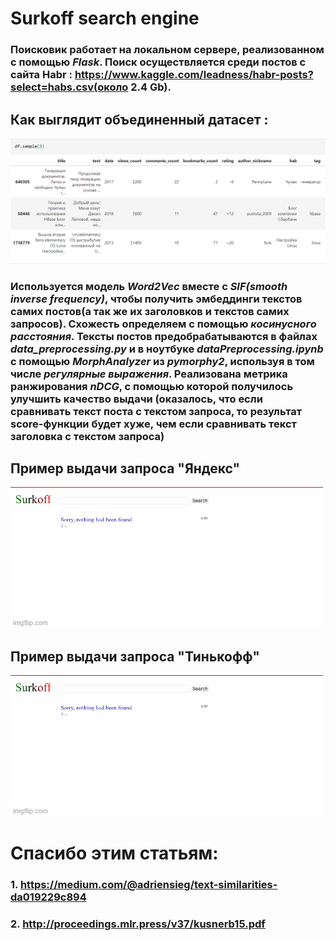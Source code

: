 # Surkoff search engine

### Поисковик работает на локальном сервере, реализованном с помощью *Flask*. Поиск осуществляется среди постов с сайта Habr : https://www.kaggle.com/leadness/habr-posts?select=habs.csv(около 2.4 Gb).

## Как выглядит объединенный датасет :
![alt text](https://github.com/surkovvv/TinkoffML_Fall2021/blob/main/search%20engine/dataframe.png)

### Используется модель *Word2Vec* вместе с *SIF(smooth inverse frequency)*, чтобы получить эмбеддинги текстов самих постов(а так же их заголовков и текстов самих запросов). Схожесть определяем с помощью *косинусного расстояния*. Тексты постов предобрабатываются в файлах _data_preprocessing.py_ и в ноутбуке _dataPreprocessing.ipynb_ с помощью *MorphAnalyzer* из *pymorphy2*, используя в том числе *регулярные выражения*. Реализована метрика ранжирования *nDCG*, с помощью которой получилось улучшить качество выдачи (оказалось, что если сравнивать текст поста с текстом запроса, то результат score-функции будет хуже, чем если сравнивать текст заголовка с текстом запроса)


## Пример выдачи запроса "Яндекс"
![alt text](https://github.com/surkovvv/TinkoffML_Fall2021/blob/main/search%20engine/yandex.gif)


## Пример выдачи запроса "Тинькофф"
![alt text](https://github.com/surkovvv/TinkoffML_Fall2021/blob/main/search%20engine/tinkoff.gif)


# Спасибо этим статьям:
### 1. https://medium.com/@adriensieg/text-similarities-da019229c894
### 2. http://proceedings.mlr.press/v37/kusnerb15.pdf

